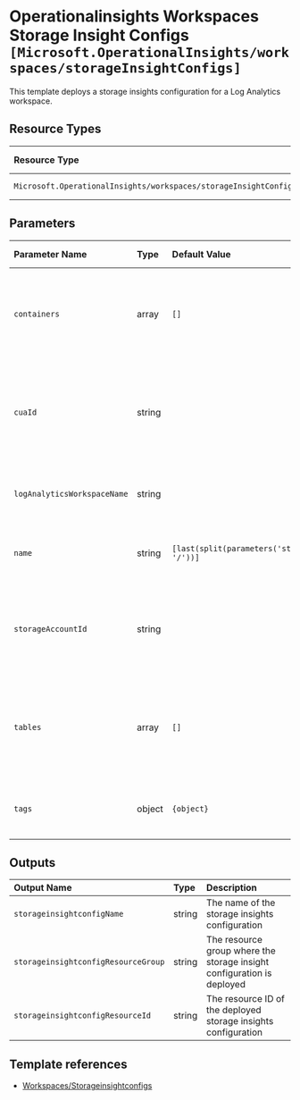 # Operationalinsights Workspaces Storage Insight Configs `[Microsoft.OperationalInsights/workspaces/storageInsightConfigs]`

This template deploys a storage insights configuration for a Log Analytics workspace.

## Resource Types

| Resource Type | API Version |
| :-- | :-- |
| `Microsoft.OperationalInsights/workspaces/storageInsightConfigs` | 2020-08-01 |

## Parameters

| Parameter Name | Type | Default Value | Possible Values | Description |
| :-- | :-- | :-- | :-- | :-- |
| `containers` | array | `[]` |  | Optional. The names of the blob containers that the workspace should read. |
| `cuaId` | string |  |  | Optional. Customer Usage Attribution ID (GUID). This GUID must be previously registered |
| `logAnalyticsWorkspaceName` | string |  |  | Required. Name of the Log Analytics workspace. |
| `name` | string | `[last(split(parameters('storageAccountId'), '/'))]` |  | The name of the storage insights config |
| `storageAccountId` | string |  |  | Required. The Azure Resource Manager ID of the storage account resource. |
| `tables` | array | `[]` |  | Optional. The names of the Azure tables that the workspace should read. |
| `tags` | object | `{object}` |  | Optional. Tags to configure in the resource. |

## Outputs

| Output Name | Type | Description |
| :-- | :-- | :-- |
| `storageinsightconfigName` | string | The name of the storage insights configuration |
| `storageinsightconfigResourceGroup` | string | The resource group where the storage insight configuration is deployed |
| `storageinsightconfigResourceId` | string | The resource ID of the deployed storage insights configuration |

## Template references

- [Workspaces/Storageinsightconfigs](https://docs.microsoft.com/en-us/azure/templates/Microsoft.OperationalInsights/2020-08-01/workspaces/storageInsightConfigs)
